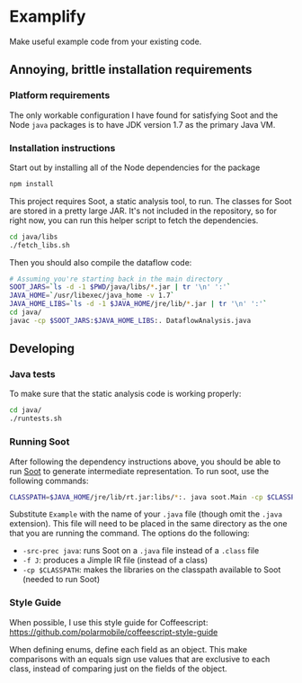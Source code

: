 # Examplify

Make useful example code from your existing code.

## Annoying, brittle installation requirements

### Platform requirements

The only workable configuration I have found for satisfying
Soot and the Node `java` packages is to have JDK version 1.7
as the primary Java VM.

### Installation instructions

Start out by installing all of the Node dependencies for the
package

```bash
npm install
```

This project requires Soot, a static analysis tool, to run.
The classes for Soot are stored in a pretty large JAR.  It's
not included in the repository, so for right now, you can
run this helper script to fetch the dependencies.

```bash
cd java/libs
./fetch_libs.sh
```

Then you should also compile the dataflow code:

```bash
# Assuming you're starting back in the main directory
SOOT_JARS=`ls -d -1 $PWD/java/libs/*.jar | tr '\n' ':'`
JAVA_HOME=`/usr/libexec/java_home -v 1.7`
JAVA_HOME_LIBS=`ls -d -1 $JAVA_HOME/jre/lib/*.jar | tr '\n' ':'`
cd java/
javac -cp $SOOT_JARS:$JAVA_HOME_LIBS:. DataflowAnalysis.java
```

## Developing

### Java tests

To make sure that the static analysis code is working properly:

```bash
cd java/
./runtests.sh
```

### Running Soot

After following the dependency instructions above, you should
be able to run [Soot](https://github.com/Sable/soot) to
generate intermediate representation.  To run soot, use the
following commands:

```bash
CLASSPATH=$JAVA_HOME/jre/lib/rt.jar:libs/*:. java soot.Main -cp $CLASSPATH Example -src-prec java -f J
```

Substitute `Example` with the name of your `.java` file
(though omit the `.java` extension).  This file will need to
be placed in the same directory as the one that you are
running the command.  The options do the following:
* `-src-prec java`: runs Soot on a `.java` file instead of a
    `.class` file
* `-f J`: produces a Jimple IR file (instead of a class)
* `-cp $CLASSPATH`: makes the libraries on the classpath
    available to Soot (needed to run Soot)

### Style Guide

When possible, I use this style guide for Coffeescript:
https://github.com/polarmobile/coffeescript-style-guide

When defining enums, define each field as an object.  This
make comparisons with an equals sign use values that are
exclusive to each class, instead of comparing just on the
fields of the object.

<!--
![A screenshot of your package](https://f.cloud.github.com/assets/69169/2290250/c35d867a-a017-11e3-86be-cd7c5bf3ff9b.gif)
-->

